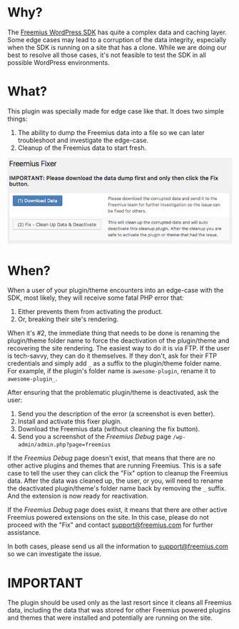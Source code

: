 # Why?
The [Freemius WordPress SDK](https://github.com/freemius/wordpress-sdk) has quite a complex data and caching layer. 
Some edge cases may lead to a corruption of the data integrity, especially when the SDK is running on a site that has a clone. 
While we are doing our best to resolve all those cases, it's not feasible to test the SDK in all possible WordPress environments.

# What?
This plugin was specially made for edge case like that. It does two simple things:
1. The ability to dump the Freemius data into a file so we can later troubleshoot and investigate the edge-case.
2. Cleanup of the Freemius data to start fresh.

![Plugin settings](/screenshot-1.png)

# When?
When a user of your plugin/theme encounters into an edge-case with the SDK, most likely, they will receive some fatal PHP error
that:
1. Either prevents them from activating the product.
2. Or, breaking their site's rendering.

When it's #2, the immediate thing that needs to be done is renaming the plugin/theme folder name to force the deactivation of the plugin/theme and recovering the site rendering. 
The easiest way to do it is via FTP. If the user is tech-savvy, they can do it themselves. If they don't, ask for their FTP credentials and simply add `_` as a suffix to the plugin/theme folder name.
For example, if the plugin's folder name is `awesome-plugin`, rename it to `awesome-plugin_`.

After ensuring that the problematic plugin/theme is deactivated, ask the user:
1. Send you the description of the error (a screenshot is even better). 
2. Install and activate this fixer plugin.
3. Download the Freemius data (without cleaning the fix button). 
4. Send you a screenshot of the _Freemius Debug_ page `/wp-admin/admin.php?page=freemius`

If the _Freemius Debug_ page doesn't exist, that means that there are no other active plugins and themes that are running Freemius. 
This is a safe case to tell the user they can click the "Fix" option to cleanup the Freemius data. 
After the data was cleaned up, the user, or you, will need to rename the deactivated plugin/theme's folder name back by removing the `_` suffix.
And the extension is now ready for reactivation.

If the _Freemius Debug_ page does exist, it means that there are other active Freemius powered extensions on the site. 
In this case, please do not proceed with the "Fix" and contact support@freemius.com for further assistance.

In both cases, please send us all the information to support@freemius.com so we can investigate the issue.

# IMPORTANT
The plugin should be used only as the last resort since it cleans all Freemius data, including the data that was stored for other Freemius powered plugins and themes that were installed and potentially are running on the site.
